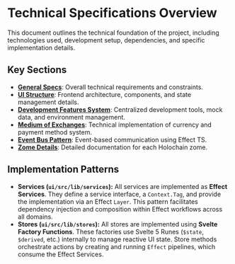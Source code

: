# Technical Specifications Overview

This document outlines the technical foundation of the project, including technologies used, development setup, dependencies, and specific implementation details.

## Key Sections

- **[General Specs](./technical-specs/general.md)**: Overall technical requirements and constraints.
- **[UI Structure](./technical-specs/ui-structure.md)**: Frontend architecture, components, and state management details.
- **[Development Features System](./technical-specs/development-features-system.md)**: Centralized development tools, mock data, and environment management.
- **[Medium of Exchanges](./technical-specs/medium-of-exchanges.md)**: Technical implementation of currency and payment method system.
- **[Event Bus Pattern](./technical-specs/event-bus-pattern.md)**: Event-based communication using Effect TS.
- **[Zome Details](./technical-specs/zomes/README.md)**: Detailed documentation for each Holochain zome.

## Implementation Patterns

- **Services (`ui/src/lib/services`):** All services are implemented as **Effect Services**. They define a service interface, a `Context.Tag`, and provide the implementation via an Effect `Layer`. This pattern facilitates dependency injection and composition within Effect workflows across all domains.
- **Stores (`ui/src/lib/stores`):** All stores are implemented using **Svelte Factory Functions**. These factories use Svelte 5 Runes (`$state`, `$derived`, etc.) internally to manage reactive UI state. Store methods orchestrate actions by creating and running `Effect` pipelines, which consume the Effect Services.
